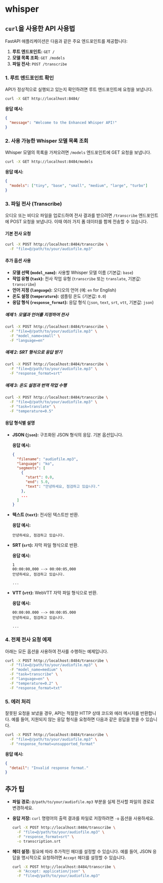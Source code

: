 # whisper

## `curl`을 사용한 API 사용법

FastAPI 애플리케이션은 다음과 같은 주요 엔드포인트를 제공합니다:

1. **루트 엔드포인트:** `GET /`
2. **모델 목록 조회:** `GET /models`
3. **파일 전사:** `POST /transcribe`

### 1. 루트 엔드포인트 확인

API가 정상적으로 실행되고 있는지 확인하려면 루트 엔드포인트에 요청을 보냅니다.

```bash
curl -X GET http://localhost:8484/
```

**응답 예시:**
```json
{
  "message": "Welcome to the Enhanced Whisper API!"
}
```

### 2. 사용 가능한 Whisper 모델 목록 조회

Whisper 모델의 목록을 가져오려면 `/models` 엔드포인트에 GET 요청을 보냅니다.

```bash
curl -X GET http://localhost:8484/models
```

**응답 예시:**
```json
{
  "models": ["tiny", "base", "small", "medium", "large", "turbo"]
}
```

### 3. 파일 전사 (Transcribe)

오디오 또는 비디오 파일을 업로드하여 전사 결과를 받으려면 `/transcribe` 엔드포인트에 POST 요청을 보냅니다. 이때 여러 가지 폼 데이터를 함께 전송할 수 있습니다.

#### 기본 전사 요청

```bash
curl -X POST http://localhost:8484/transcribe \
  -F "file=@/path/to/your/audiofile.mp3"
```

#### 추가 옵션 사용

- **모델 선택 (`model_name`):** 사용할 Whisper 모델 이름 (기본값: `base`)
- **작업 유형 (`task`):** 전사 작업 유형 (`transcribe` 또는 `translate`, 기본값: `transcribe`)
- **언어 지정 (`language`):** 오디오의 언어 (예: `en` for English)
- **온도 설정 (`temperature`):** 샘플링 온도 (기본값: `0.0`)
- **응답 형식 (`response_format`):** 응답 형식 (`json`, `text`, `srt`, `vtt`, 기본값: `json`)

##### 예제 1: 모델과 언어를 지정하여 전사

```bash
curl -X POST http://localhost:8484/transcribe \
  -F "file=@/path/to/your/audiofile.mp3" \
  -F "model_name=small" \
  -F "language=en"
```

##### 예제 2: SRT 형식으로 응답 받기

```bash
curl -X POST http://localhost:8484/transcribe \
  -F "file=@/path/to/your/audiofile.mp3" \
  -F "response_format=srt"
```

##### 예제 3: 온도 설정과 번역 작업 수행

```bash
curl -X POST http://localhost:8484/transcribe \
  -F "file=@/path/to/your/audiofile.mp3" \
  -F "task=translate" \
  -F "temperature=0.5"
```

#### 응답 형식별 설명

- **JSON (`json`):** 구조화된 JSON 형식의 응답. 기본 옵션입니다.
  
  **응답 예시:**
  ```json
  {
    "filename": "audiofile.mp3",
    "language": "ko",
    "segments": [
      {
        "start": 0.0,
        "end": 5.0,
        "text": "안녕하세요, 점검하고 있습니다."
      },
      ...
    ]
  }
  ```

- **텍스트 (`text`):** 전사된 텍스트만 반환.

  **응답 예시:**
  ```
  안녕하세요, 점검하고 있습니다.
  ```

- **SRT (`srt`):** 자막 파일 형식으로 반환.

  **응답 예시:**
  ```
  1
  00:00:00,000 --> 00:00:05,000
  안녕하세요, 점검하고 있습니다.

  ...
  ```

- **VTT (`vtt`):** WebVTT 자막 파일 형식으로 반환.

  **응답 예시:**
  ```
  00:00:00.000 --> 00:00:05.000
  안녕하세요, 점검하고 있습니다.

  ...
  ```

### 4. 전체 전사 요청 예제

아래는 모든 옵션을 사용하여 전사를 수행하는 예제입니다.

```bash
curl -X POST http://localhost:8484/transcribe \
  -F "file=@/path/to/your/audiofile.mp3" \
  -F "model_name=medium" \
  -F "task=transcribe" \
  -F "language=en" \
  -F "temperature=0.2" \
  -F "response_format=txt"
```

### 5. 에러 처리

잘못된 요청을 보냈을 경우, API는 적절한 HTTP 상태 코드와 에러 메시지를 반환합니다. 예를 들어, 지원되지 않는 응답 형식을 요청하면 다음과 같은 응답을 받을 수 있습니다.

```bash
curl -X POST http://localhost:8484/transcribe \
  -F "file=@/path/to/your/audiofile.mp3" \
  -F "response_format=unsupported_format"
```

**응답 예시:**
```json
{
  "detail": "Invalid response format."
}
```

## 추가 팁

- **파일 경로:** `@/path/to/your/audiofile.mp3` 부분을 실제 전사할 파일의 경로로 변경하세요.
- **응답 저장:** `curl` 명령어의 출력 결과를 파일로 저장하려면 `-o` 옵션을 사용하세요.

  ```bash
  curl -X POST http://localhost:8484/transcribe \
    -F "file=@/path/to/your/audiofile.mp3" \
    -F "response_format=srt" \
    -o transcription.srt
  ```

- **헤더 설정:** 필요에 따라 추가적인 헤더를 설정할 수 있습니다. 예를 들어, JSON 응답을 명시적으로 요청하려면 `Accept` 헤더를 설정할 수 있습니다.

  ```bash
  curl -X POST http://localhost:8484/transcribe \
    -H "Accept: application/json" \
    -F "file=@/path/to/your/audiofile.mp3"
  ```